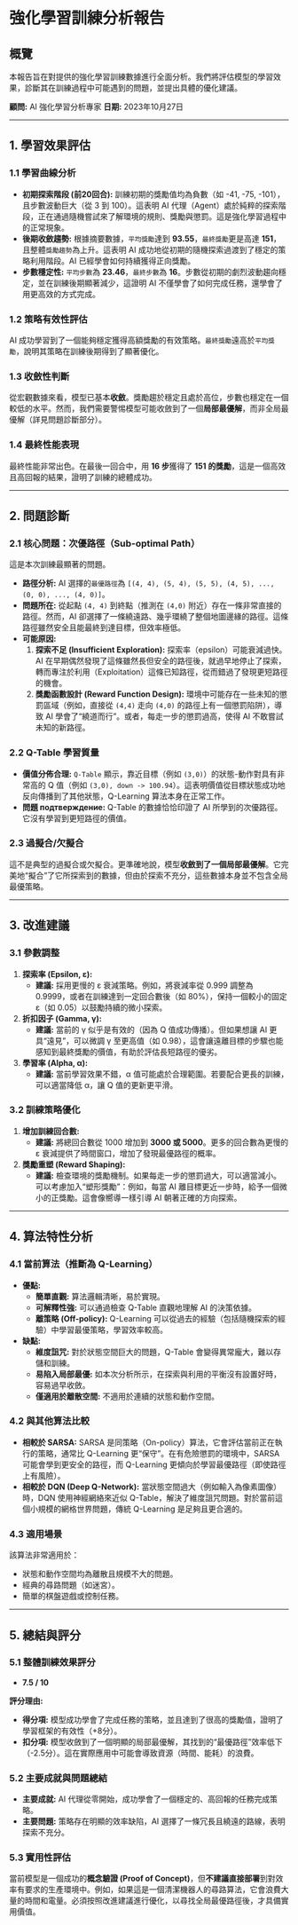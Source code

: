# 強化學習訓練分析報告

## 概覽

本報告旨在對提供的強化學習訓練數據進行全面分析。我們將評估模型的學習效果，診斷其在訓練過程中可能遇到的問題，並提出具體的優化建議。

**顧問:** AI 強化學習分析專家
**日期:** 2023年10月27日

---

## 1. 學習效果評估

### 1.1 學習曲線分析
- **初期探索階段 (前20回合):** 訓練初期的獎勵值均為負數（如 -41, -75, -101），且步數波動巨大（從 3 到 100）。這表明 AI 代理（Agent）處於純粹的探索階段，正在通過隨機嘗試來了解環境的規則、獎勵與懲罰。這是強化學習過程中的正常現象。
- **後期收斂趨勢:** 根據摘要數據，`平均獎勵`達到 **93.55**，`最終獎勵`更是高達 **151**，且整體`獎勵趨勢`為上升。這表明 AI 成功地從初期的隨機探索過渡到了穩定的策略利用階段。AI 已經學會如何持續獲得正向獎勵。
- **步數穩定性:** `平均步數`為 **23.46**，`最終步數`為 **16**。步數從初期的劇烈波動趨向穩定，並在訓練後期顯著減少，這證明 AI 不僅學會了如何完成任務，還學會了用更高效的方式完成。

### 1.2 策略有效性評估
AI 成功學習到了一個能夠穩定獲得高額獎勵的有效策略。`最終獎勵`遠高於`平均獎勵`，說明其策略在訓練後期得到了顯著優化。

### 1.3 收斂性判斷
從宏觀數據來看，模型已基本**收斂**。獎勵趨於穩定且處於高位，步數也穩定在一個較低的水平。然而，我們需要警惕模型可能收斂到了一個**局部最優解**，而非全局最優解（詳見問題診斷部分）。

### 1.4 最終性能表現
最終性能非常出色。在最後一回合中，用 **16 步**獲得了 **151 的獎勵**，這是一個高效且高回報的結果，證明了訓練的總體成功。

---

## 2. 問題診斷

### 2.1 核心問題：次優路徑（Sub-optimal Path）
這是本次訓練最顯著的問題。
- **路徑分析:** AI 選擇的`最優路徑`為 `[(4, 4), (5, 4), (5, 5), (4, 5), ..., (0, 0), ..., (4, 0)]`。
- **問題所在:** 從起點 `(4, 4)` 到終點（推測在 `(4,0)` 附近）存在一條非常直接的路徑。然而，AI 卻選擇了一條繞遠路、幾乎環繞了整個地圖邊緣的路徑。這條路徑雖然安全且能最終到達目標，但效率極低。
- **可能原因:**
    1.  **探索不足 (Insufficient Exploration):** 探索率（epsilon）可能衰減過快。AI 在早期偶然發現了這條雖然長但安全的路徑後，就過早地停止了探索，轉而專注於利用（Exploitation）這條已知路徑，從而錯過了發現更短路徑的機會。
    2.  **獎勵函數設計 (Reward Function Design):** 環境中可能存在一些未知的懲罰區域（例如，直接從 `(4,4)` 走向 `(4,0)` 的路徑上有一個懲罰陷阱），導致 AI 學會了“繞道而行”。或者，每走一步的懲罰過高，使得 AI 不敢嘗試未知的新路徑。

### 2.2 Q-Table 學習質量
- **價值分佈合理:** `Q-Table` 顯示，靠近目標（例如 `(3,0)`）的狀態-動作對具有非常高的 Q 值（例如 `(3,0), down -> 100.94`）。這表明價值從目標狀態成功地反向傳播到了其他狀態，Q-Learning 算法本身在正常工作。
- **問題 подтверждение:** Q-Table 的數據恰恰印證了 AI 所學到的次優路徑。它沒有學習到更短路徑的價值。

### 2.3 過擬合/欠擬合
這不是典型的過擬合或欠擬合。更準確地說，模型**收斂到了一個局部最優解**。它完美地“擬合”了它所探索到的數據，但由於探索不充分，這些數據本身並不包含全局最優策略。

---

## 3. 改進建議

### 3.1 參數調整
1.  **探索率 (Epsilon, ε):**
    - **建議:** 採用更慢的 ε 衰減策略。例如，將衰減率從 0.999 調整為 0.9999，或者在訓練達到一定回合數後（如 80%），保持一個較小的固定 ε（如 0.05）以鼓勵持續的微小探索。
2.  **折扣因子 (Gamma, γ):**
    - **建議:** 當前的 γ 似乎是有效的（因為 Q 值成功傳播）。但如果想讓 AI 更具“遠見”，可以微調 γ 至更高值（如 0.98），這會讓遠離目標的步驟也能感知到最終獎勵的價值，有助於評估長短路徑的優劣。
3.  **學習率 (Alpha, α):**
    - **建議:** 當前學習效果不錯，α 值可能處於合理範圍。若要配合更長的訓練，可以適當降低 α，讓 Q 值的更新更平滑。

### 3.2 訓練策略優化
1.  **增加訓練回合數:**
    - **建議:** 將總回合數從 1000 增加到 **3000 或 5000**。更多的回合數為更慢的 ε 衰減提供了時間窗口，增加了發現最優路徑的概率。
2.  **獎勵重塑 (Reward Shaping):**
    - **建議:** 檢查環境的獎勵機制。如果每走一步的懲罰過大，可以適當減小。可以考慮加入“塑形獎勵”：例如，每當 AI 離目標更近一步時，給予一個微小的正獎勵。這會像嚮導一樣引導 AI 朝著正確的方向探索。

---

## 4. 算法特性分析

### 4.1 當前算法（推斷為 Q-Learning）
- **優點:**
    - **簡單直觀:** 算法邏輯清晰，易於實現。
    - **可解釋性強:** 可以通過檢查 Q-Table 直觀地理解 AI 的決策依據。
    - **離策略 (Off-policy):** Q-Learning 可以從過去的經驗（包括隨機探索的經驗）中學習最優策略，學習效率較高。
- **缺點:**
    - **維度詛咒:** 對於狀態空間巨大的問題，Q-Table 會變得異常龐大，難以存儲和訓練。
    - **易陷入局部最優:** 如本次分析所示，在探索與利用的平衡沒有設置好時，容易過早收斂。
    - **僅適用於離散空間:** 不適用於連續的狀態和動作空間。

### 4.2 與其他算法比較
- **相較於 SARSA:** SARSA 是同策略（On-policy）算法，它會評估當前正在執行的策略，通常比 Q-Learning 更“保守”。在有危險懲罰的環境中，SARSA 可能會學到更安全的路徑，而 Q-Learning 更傾向於學習最優路徑（即使路徑上有風險）。
- **相較於 DQN (Deep Q-Network):** 當狀態空間過大（例如輸入為像素圖像）時，DQN 使用神經網絡來近似 Q-Table，解決了維度詛咒問題。對於當前這個小規模的網格世界問題，傳統 Q-Learning 是足夠且更合適的。

### 4.3 適用場景
該算法非常適用於：
- 狀態和動作空間均為離散且規模不大的問題。
- 經典的尋路問題（如迷宮）。
- 簡單的棋盤遊戲或控制任務。

---

## 5. 總結與評分

### 5.1 整體訓練效果評分
- **7.5 / 10**

**評分理由:**
- **得分項:** 模型成功學會了完成任務的策略，並且達到了很高的獎勵值，證明了學習框架的有效性（+8分）。
- **扣分項:** 模型收斂到了一個明顯的局部最優解，其找到的“最優路徑”效率低下（-2.5分）。這在實際應用中可能會導致資源（時間、能耗）的浪費。

### 5.2 主要成就與問題總結
- **主要成就:** AI 代理從零開始，成功學會了一個穩定的、高回報的任務完成策略。
- **主要問題:** 策略存在明顯的效率缺陷，AI 選擇了一條冗長且繞遠的路線，表明探索不充分。

### 5.3 實用性評估
當前模型是一個成功的**概念驗證 (Proof of Concept)**，但**不建議直接部署**到對效率有要求的生產環境中。例如，如果這是一個清潔機器人的尋路算法，它會浪費大量的時間和電量。必須按照改進建議進行優化，以尋找全局最優路徑後，才具備實用價值。